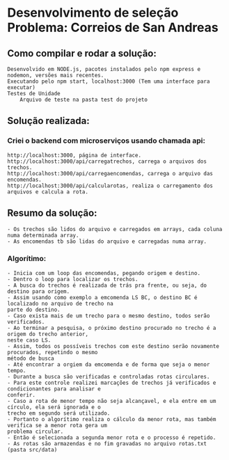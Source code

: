 
# Desenvolvimento de seleção Problema: Correios de San Andreas

## Como compilar e rodar a solução:
	Desenvolvido em NODE.js, pacotes instalados pelo npm express e nodemon, versões mais recentes.
	Executando pelo npm start, localhost:3000 (Tem uma interface para executar)
	Testes de Unidade
		Arquivo de teste na pasta test do projeto

## Solução realizada:
### Criei o backend com microserviços usando chamada api:
	http://localhost:3000, página de interface.
	http://localhost:3000/api/carregatrechos, carrega o arquivos dos trechos.
	http://localhost:3000/api/carregaencomendas, carrega o arquivo das encomendas.
	http://localhost:3000/api/calcularotas, realiza o carregamento dos arquivos e calcula a rota.

## Resumo da solução:
	- Os trechos são lidos do arquivo e carregados em arrays, cada coluna numa determinada array.
	- As encomendas tb são lidas do arquivo e carregadas numa array.
### Algorítimo:
	- Inicia com um loop das encomendas, pegando origem e destino.
	- Dentro o loop para localizar os trechos.
	- A busca do trechos é realizada de trás pra frente, ou seja, do destino para origem.
	- Assim usando como exemplo a emcomenda LS BC, o destino BC é localizado no arquivo de trecho na 
	parte do destino.
	- Caso exista mais de um trecho para o mesmo destino, todos serão verificados.
	- Ao terminar a pesquisa, o próximo destino procurado no trecho é a origem do trecho anterior, 
	neste caso LS.
	- Assim, todos os possíveis trechos com este destino serão novamente procurados, repetindo o mesmo 
	método de busca
	- Até encontrar a orgiem da emcomenda e de forma que seja o menor tempo.
	- Durante a busca são verificadas e controladas rotas circulares.
	- Para este controle realizei marcações de trechos já verificados e condicionantes para analisar e 
	conferir.
	- Caso a rota de menor tempo não seja alcançavel, e ela entre em um círculo, ela será ignorada e o 
	trecho em segundo será utilizado.
	- Portanto o algorítimo realiza o cálculo da menor rota, mas também verifica se a menor rota gera um 
	problema circular.
	- Então é selecionada a segunda menor rota e o processo é repetido.
	- As rotas são armazendas e no fim gravadas no arquivo rotas.txt (pasta src/data)
	
	

